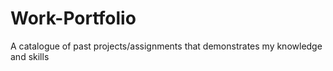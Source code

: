 # Work-Portfolio
A catalogue of past projects/assignments that demonstrates my knowledge and skills
